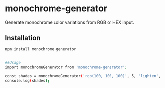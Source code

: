 # monochrome-generator

Generate monochrome color variations from RGB or HEX input.

## Installation

```bash
npm install monochrome-generator


##Usage
import monochromeGenerator from 'monochrome-generator';

const shades = monochromeGenerator('rgb(100, 100, 100)', 5, 'lighten', 10);
console.log(shades);
